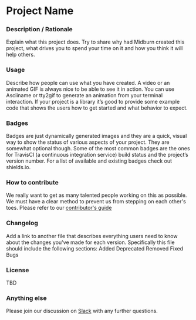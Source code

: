 # Project Name

### Description / Rationale
Explain what this project does. Try to share why had Midburn created this project, what drives you to spend your time on it and how you think it will help others.

### Usage
Describe how people can use what you have created. A video or an animated GIF is always nice to be able to see it in action. You can use Asciiname or tty2gif to generate an animation from your terminal interaction. If your project is a library it’s good to provide some example code that shows the users how to get started and what behavior to expect.

### Badges
Badges are just dynamically generated images and they are a quick, visual way to show the status of various aspects of your project. They are somewhat optional though. Some of the most common badges are the ones for TravisCI (a continuous integration service) build status and the project’s version number. For a list of available and existing badges check out shields.io.

### How to contribute
We really want to get as many talented people working on this as possible. We must have a clear method to prevent us from stepping on each other's toes. Please refer to our [contributor's guide](/contribution.md)

### Changelog
Add a link to another file that describes everything users need to know about the changes you've made for each version. Specifically this file should include the following sections:
Added
Deprecated
Removed
Fixed Bugs

### License
TBD

### Anything else
Please join our discussion on [Slack](#) with any further questions.
